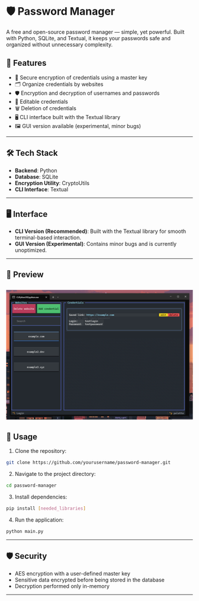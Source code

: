 # 🛡️ Password Manager

A free and open-source password manager — simple, yet powerful. Built with Python, SQLite, and Textual, it keeps your passwords safe and organized without unnecessary complexity.

## 🌟 Features

- 🔐 Secure encryption of credentials using a master key
- 🗂️ Organize credentials by websites
- 🛡️ Encryption and decryption of usernames and passwords
- 📝 Editable credentials
- 🗑️ Deletion of credentials
- 🖥️ CLI interface built with the Textual library
- 🖼️ GUI version available (experimental, minor bugs)

---

## 🛠️ Tech Stack

- **Backend**: Python
- **Database**: SQLite
- **Encryption Utility**: CryptoUtils
- **CLI Interface**: Textual

---

## 🖥️ Interface

- **CLI Version (Recommended)**: Built with the Textual library for smooth terminal-based interaction.
- **GUI Version (Experimental)**: Contains minor bugs and is currently unoptimized.

---

## 📸 Preview

![Alt Text](https://github.com/KrzysztofSobol/Lox/blob/master/viewsGUI/icons/preview.png)
---

## 🔑 Usage

1. Clone the repository:

```bash
git clone https://github.com/yourusername/password-manager.git
```

2. Navigate to the project directory:

```bash
cd password-manager
```

3. Install dependencies:

```bash
pip install [needed_libraries]
```

4. Run the application:

```bash
python main.py
```

---

## 🛡️ Security

- AES encryption with a user-defined master key
- Sensitive data encrypted before being stored in the database
- Decryption performed only in-memory

---
